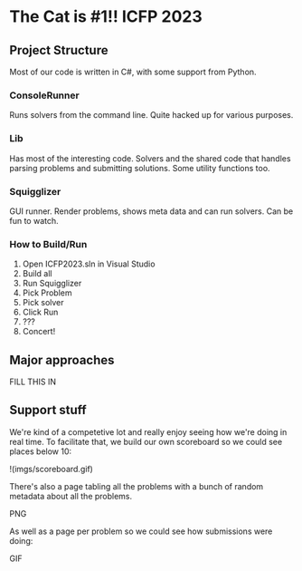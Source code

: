 # The Cat is #1!! ICFP 2023

## Project Structure

Most of our code is written in C#, with some support from Python.

### ConsoleRunner

Runs solvers from the command line. Quite hacked up for various purposes.

### Lib

Has most of the interesting code. Solvers and the shared code that handles parsing problems and submitting solutions. Some utility functions too.

### Squigglizer

GUI runner. Render problems, shows meta data and can run solvers. Can be fun to watch.

### How to Build/Run

1. Open ICFP2023.sln in Visual Studio
2. Build all
3. Run Squigglizer
4. Pick Problem
5. Pick solver
6. Click Run
7. ???
8. Concert!

## Major approaches

FILL THIS IN

## Support stuff

We're kind of a competetive lot and really enjoy seeing how we're doing in real time. To facilitate that, we build our own scoreboard so we could see places below 10:

!(imgs/scoreboard.gif)

There's also a page tabling all the problems with a bunch of random metadata about all the problems.

PNG

As well as a page per problem so we could see how submissions were doing:

GIF
